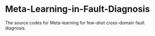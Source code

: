 # Meta-Learning-in-Fault-Diagnosis
The source codes for Meta-learning for few-shot cross-domain fault diagnosis.
